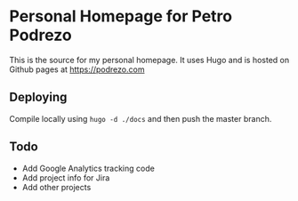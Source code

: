 # Personal Homepage for Petro Podrezo

This is the source for my personal homepage. It uses Hugo and is hosted on Github pages at https://podrezo.com

## Deploying

Compile locally using `hugo -d ./docs` and then push the master branch.

## Todo

* Add Google Analytics tracking code
* Add project info for Jira
* Add other projects
